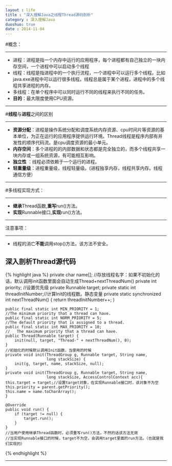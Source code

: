 ```yaml
---
layout : life
title : "深入理解Java之线程Thread源码剖析"
category : 深入理解Java
duoshuo: true
date : 2014-11-04
---
```


#概念：

-----------

* 进程：进程是指一个内存中运行的应用程序，每个进程都有自己独立的一块内存空间，一个进程中可以启动多个线程
* 线程：线程是指进程中的一个执行流程，一个进程中可以运行多个线程。比如java.exe进程中可以运行很多线程。线程总是属于某个进程，进程中的多个线程共享进程的内存。
* 多线程：在单个程序中可以同时运行不同的线程来执行不同的任务。
 * **目的**：最大限度使用CPU资源。

-------

#**线程**与**进程**之间的区别

------------

* **资源分配**：进程是操作系统分配和调度系统内存资源、cpu时间片等资源的基本单位，为正在运行的应用程序提供运行环境。Thread线程是程序内部有并发性的顺序代码流。是cpu调度资源的最小单元。
* **内存空间**：多个进程的的内部数据和状态都是完全独立的，而多个线程共享一块内存或一组系统资源，有可能相互影响。
* **独立性**  ：线程必须依赖于一个运行的进程。
* **轻重量级**：进程重量级，线程轻量级。(进程独享内存，线程共享内存。线程通信方便）

------------

#多线程实现方式：

------------
* **继承**Thread函数,**重写**run()方法。
* **实现**Runnable接口,**实现**run()方法。

------------

注意事项：

------------
* 线程的消亡**不能**调用stop()方法，该方法不安全。


深入剖析Thread源代码
------------


{% highlight java %}
    private char name[];
	//存放线程名字：如果不初始化的话，默认调用init函数里面会自动生成Thread+nextThreadNum()
    private int priority; 
	//设置优先级
    private Runnable target;
	private static int threadInitNumber;//计算Init的线程数。静态变量
    private static synchronized int nextThreadNum() {
        return threadInitNumber++;
    )
	
    public final static int MIN_PRIORITY = 1;
	//The minimum priority that a thread can have.
    public final static int NORM_PRIORITY = 5;
	//The default priority that is assigned to a thread.
    public final static int MAX_PRIORITY = 10;
	//   The maximum priority that a thread can have.
	public Thread(Runnable target) {
        init(null, target, "Thread-" + nextThreadNum(), 0);
    }
	//初始化的时候默认调用Init函数，当使用的时候
	private void init(ThreadGroup g, Runnable target, String name,
                      long stackSize) {
        init(g, target, name, stackSize, null);
    }
	private void init(ThreadGroup g, Runnable target, String name,
                      long stackSize, AccessControlContext acc){
	this.target = target;//设置target对象，在实现Runnable接口时，该对象不为空
	this.priority = parent.getPriority();
	this.name = name.toCharArray();
	}				  
					  
	@Override
    public void run() {
        if (target != null) {
            target.run();
        }
    }
	//当用户使用继承Thread函数时，必须重写run()方法，不然的话该方法无效
	//当实现Runnable接口的时候，target不为空，会调用target里面的run方法。（也就是我们实现的）
{% endhighlight %}

----------------



